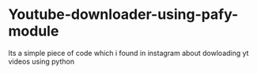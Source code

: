 # Youtube-downloader-using-pafy-module
Its a simple piece of code which i found in instagram about dowloading yt videos using python
